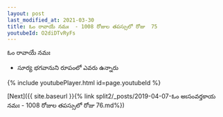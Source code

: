 ```yaml
---
layout: post
last_modified_at: 2021-03-30
title: ఓం రావాయే నమః  - 1008 రోజుల తపస్సులో రోజు  75
youtubeId: O2diDTvRyFs
---
```

 
 
 ఓం రావాయే నమః  
 
 -  సూర్య భగవానుని రూపంలో ఎవరు ఉన్నారు 
 
  
 
  
 
 
 
 
 
 


{% include youtubePlayer.html id=page.youtubeId %}
 
[Next]({{ site.baseurl }}{% link  split2/_posts/2019-04-07-ఓం అఃసంవర్తకాయ నమః  - 1008 రోజుల తపస్సులో రోజు  76.md%})
 
